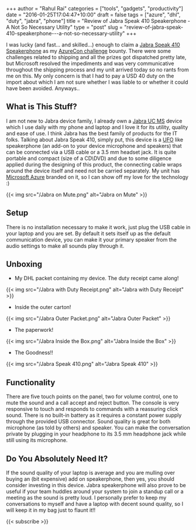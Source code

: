 +++
author = "Rahul Rai"
categories = ["tools", "gadgets", "productivity"]
date = "2016-01-25T17:04:47+10:00"
draft = false
tags = ["azure", "dhl", "duty", "jabra", "phone"]
title = "Review of Jabra Speak 410 Speakerphone - A Not So Necessary Utility"
type = "post"
slug = "review-of-jabra-speak-410-speakerphone---a-not-so-necessary-utility"
+++

I was lucky (and fast... and skilled...) enough to claim a [Jabra Speak 410 Speakerphone](http://www.jabra.in/support/jabra-speak-410_7410-209) as my [AzureCon challenge](https://challenge.azurecon.com/) bounty. There were some challenges related to shipping and all the prizes got dispatched pretty late, but Microsoft resolved the impediments and was very communicative throughout the shipping process and my unit arrived today so no rants from me on this. My only concern is that I had to pay a USD 40 duty on the import about which I am not sure whether I was liable to or whether it could have been avoided. Anyways..

## What is This Stuff?

I am not new to Jabra device family, I already own a [Jabra UC MS](http://www.jabra.com/support/jabra-supreme-uc-ms_5078-230-405) device which I use daily with my phone and laptop and I love it for its utility, quality and ease of use. I think Jabra has the best family of products for the IT folks. Talking about Jabra Speak 410, simply put, this device is a [UFO](http://www.ufosightingsdaily.com/) like speakerphone (an add-on to your device microphone and speakers) that can be connected via a USB cable or a 3.5 mm headset jack. It is quite portable and compact (size of a CD\DVD) and due to some diligence applied during the designing of this product, the connecting cable wraps around the device itself and need not be carried separately. My unit has [Microsoft Azure](https://azure.microsoft.com/) branded on it, so I can show off my love for the technology :)

{{< img src="/Jabra on Mute.png" alt="Jabra on Mute" >}}

## Setup

There is no installation necessary to make it work, just plug the USB cable in your laptop and you are set. By default it sets itself up as the default communication device, you can make it your primary speaker from the audio settings to make all sounds play through it.

## Unboxing

*   My DHL packet containing my device. The duty receipt came along!

{{< img src="/Jabra with Duty Receipt.png" alt="Jabra with Duty Receipt" >}}

*   Inside the outer carton!

{{< img src="/Jabra Outer Packet.png" alt="Jabra Outer Packet" >}}

*   The paperwork!

{{< img src="/Jabra Inside the Box.png" alt="Jabra Inside the Box" >}}

*   The Goodness!!

{{< img src="/Jabra Speak 410.png" alt="Jabra Speak 410" >}}

## Functionality

There are five touch points on the panel, two for volume control, one to mute the sound and a call accept and reject button. The console is very responsive to touch and responds to commands with a reassuring click sound. There is no built-in battery as it requires a constant power supply through the provided USB connector. Sound quality is great for both microphone (as told by others) and speaker. You can make the conversation private by plugging in your headphone to its 3.5 mm headphone jack while still using its microphone.

## Do You Absolutely Need It?

If the sound quality of your laptop is average and you are mulling over buying an (bit expensive) add on speakerphone, then yes, you should consider investing in this device. Jabra speakerphone will also prove to be useful if your team huddles around your system to join a standup call or a meeting as the sound is pretty loud. I personally prefer to keep my conversations to myself and have a laptop with decent sound quality, so I will keep it in my bag just to flaunt it!!

{{< subscribe >}}